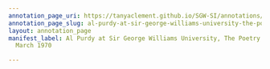 ```yaml
---
annotation_page_uri: https://tanyaclement.github.io/SGW-SI/annotations/al-purdy-at-sir-george-williams-university-the-poetry-series-13-march-1970-canvas-1-audience.json
annotation_page_slug: al-purdy-at-sir-george-williams-university-the-poetry-series-13-march-1970-canvas-1-audience
layout: annotation_page
manifest_label: Al Purdy at Sir George Williams University, The Poetry Series, 13
  March 1970

---
```

